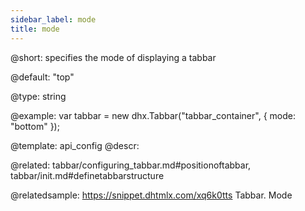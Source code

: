 ```yaml
---
sidebar_label: mode
title: mode
---          
```


@short: 
specifies the mode of displaying a tabbar


@default:
"top"


@type: string

@example: 
var tabbar = new dhx.Tabbar("tabbar_container", {
    mode: "bottom"
});


@template:	api_config
@descr: 

@related: tabbar/configuring_tabbar.md#positionoftabbar,
tabbar/init.md#definetabbarstructure

@relatedsample: https://snippet.dhtmlx.com/xq6k0tts	Tabbar. Mode


